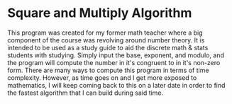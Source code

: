 # Square and Multiply Algorithm

This program was created for my former math teacher where a big component of the course was revolving around number theory.
It is intended to be used as a study guide to aid the discrete math & stats students with studying.
Simply input the base, exponent, and modulo, and the program will compute the number in it's congruent to in it's non-zero form.
There are many ways to compute this program in terms of time complexity. However, as time goes on and I get more exposed to
mathematics, I will keep coming back to this on a later date in order to find the fastest algorithm that I can build during said time.
